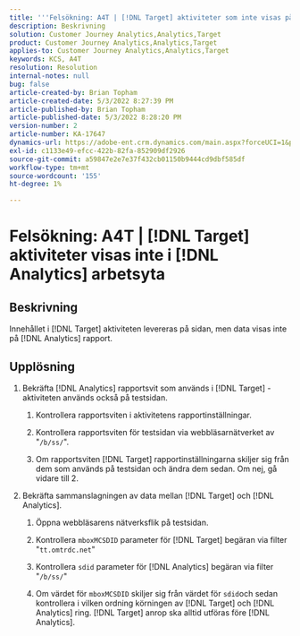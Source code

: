 ```yaml
---
title: '''Felsökning: A4T | [!DNL Target] aktiviteter som inte visas på arbetsytan i Analytics'
description: Beskrivning
solution: Customer Journey Analytics,Analytics,Target
product: Customer Journey Analytics,Analytics,Target
applies-to: Customer Journey Analytics,Analytics,Target
keywords: KCS, A4T
resolution: Resolution
internal-notes: null
bug: false
article-created-by: Brian Topham
article-created-date: 5/3/2022 8:27:39 PM
article-published-by: Brian Topham
article-published-date: 5/3/2022 8:28:20 PM
version-number: 2
article-number: KA-17647
dynamics-url: https://adobe-ent.crm.dynamics.com/main.aspx?forceUCI=1&pagetype=entityrecord&etn=knowledgearticle&id=fe385676-1fcb-ec11-a7b5-6045bd00db25
exl-id: c1133e49-efcc-422b-82fa-852909df2926
source-git-commit: a59847e2e7e37f432cb01150b9444cd9dbf585df
workflow-type: tm+mt
source-wordcount: '155'
ht-degree: 1%

---
```


# Felsökning: A4T | [!DNL Target] aktiviteter visas inte i [!DNL Analytics] arbetsyta

## Beskrivning

Innehållet i [!DNL Target] aktiviteten levereras på sidan, men data visas inte på [!DNL Analytics] rapport.

## Upplösning

1. Bekräfta [!DNL Analytics] rapportsvit som används i [!DNL Target] -aktiviteten används också på testsidan.

   1. Kontrollera rapportsviten i aktivitetens rapportinställningar.

   1. Kontrollera rapportsviten för testsidan via webbläsarnätverket av &quot;`/b/ss/`&quot;.

   1. Om rapportsviten [!DNL Target] rapportinställningarna skiljer sig från dem som används på testsidan och ändra dem sedan. Om nej, gå vidare till 2.

1. Bekräfta sammanslagningen av data mellan [!DNL Target] och [!DNL Analytics].

   1. Öppna webbläsarens nätverksflik på testsidan.

   1. Kontrollera `mboxMCSDID` parameter för [!DNL Target] begäran via filter &quot;`tt.omtrdc.net`&quot;

   1. Kontrollera `sdid` parameter för [!DNL Analytics] begäran via filter &quot;`/b/ss/`&quot;

   1. Om värdet för `mboxMCSDID` skiljer sig från värdet för `sdid`och sedan kontrollera i vilken ordning körningen av [!DNL Target] och [!DNL Analytics] ring. [!DNL Target] anrop ska alltid utföras före [!DNL Analytics].
